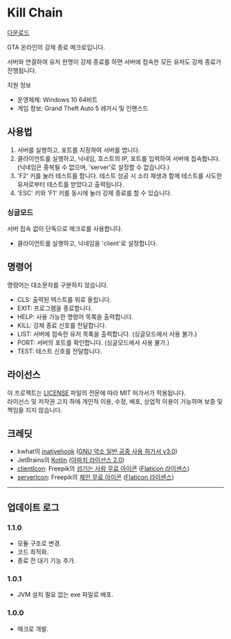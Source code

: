 # Kill Chain
[다운로드](https://github.com/hahaha98757/kill-chain/releases)

GTA 온라인의 강제 종료 메크로입니다.

서버와 연결하여 유저 한명이 강제 종료를 하면 서버에 접속한 모든 유저도 강제 종료가 진행됩니다.

지원 정보<br>
- 운영체제: Windows 10 64비트
- 게임 정보: Grand Theft Auto 5 레거시 및 인핸스드

## 사용법
1. 서버를 실행하고, 포트를 지정하여 서버를 엽니다.
2. 클라이언트를 실행하고, 닉네임, 호스트의 IP, 포트를 입력하여 서버에 접속합니다. (닉네임은 중복될 수 없으며, 'server'로 설정할 수 없습니다.)
3. 'F2' 키를 눌러 테스트를 합니다. 테스트 성공 시 소리 재생과 함께 테스트를 시도한 유저로부터 테스트를 받았다고 출력됩니다.
4. 'ESC' 키와 'F1' 키를 동시에 눌러 강제 종료를 할 수 있습니다.

### 싱글모드
서버 접속 없이 단독으로 메크로를 사용합니다.

- 클라이언트를 실행하고, 닉네임을 'client'로 설정합니다.

## 명령어
명령어는 대소문자를 구분하지 않습니다.

- CLS: 출력된 텍스트를 위로 올립니다.
- EXIT: 프로그램을 종료합니다.
- HELP: 사용 가능한 명령어 목록을 출력합니다.
- KILL: 강제 종료 신호를 전달합니다.
- LIST: 서버에 접속한 유저 목록을 출력합니다. (싱글모드에서 사용 불가.)
- PORT: 서버의 포트를 확인합니다. (싱글모드에서 사용 불가.)
- TEST: 테스트 신호를 전달합니다.

## 라이선스
이 프로젝트는 [LICENSE](LICENSE) 파일의 전문에 따라 MIT 허가서가 적용됩니다.
<br>라이선스 및 저작권 고지 하에 개인적 이용, 수정, 배포, 상업적 이용이 가능하며 보증 및 책임을 지지 않습니다.

## 크레딧
- kwhat의 [jnativehook](https://github.com/kwhat/jnativehook/tree/2.2.2) ([GNU 약소 일반 공중 사용 허가서 v3.0](licenses/JNativeHook-LICENSE))
- JetBrains의 [Kotlin](https://github.com/JetBrains/kotlin) ([아파치 라이선스 2.0](https://github.com/JetBrains/kotlin/blob/master/license/LICENSE.txt))
- [clientIcon](client/icon.ico): Freepik의 [섬기는 사람 무료 아이콘](https://www.flaticon.com/kr/free-icon/server_3962020) ([Flaticon 라이센스](licenses/Icon-LICENSE))
- [serverIcon](server/icon.ico): Freepik의 [체인 무료 아이콘](https://www.flaticon.com/kr/free-icon/chain_1660930?related_id=1660962&origin=search) ([Flaticon 라이센스](licenses/Icon-LICENSE))

----

## 업데이트 로그

### 1.1.0
- 모듈 구조로 변경.
- 코드 최적화.
- 종료 전 대기 기능 추가.

### 1.0.1
- JVM 설치 필요 없는 exe 파일로 배포.

### 1.0.0
- 매크로 개발.